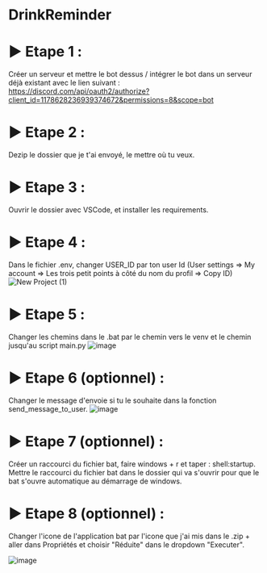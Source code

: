 # DrinkReminder


# ► Etape 1 :
Créer un serveur et mettre le bot dessus / intégrer le bot dans un serveur déjà existant avec le lien suivant : https://discord.com/api/oauth2/authorize?client_id=1178628236939374672&permissions=8&scope=bot

# ► Etape 2 : 
Dezip le dossier que je t'ai envoyé, le mettre où tu veux. 

# ► Etape 3 : 
Ouvrir le dossier avec VSCode, et installer les requirements. 

# ► Etape 4 : 
Dans le fichier .env, changer USER_ID par ton user Id (User settings => My account => Les trois petit points à côté du nom du profil => Copy ID)
![New Project (1)](https://github.com/HeathiamRinny/DrinkReminder/assets/89069242/ff3bd757-7f83-4cb0-8b75-a383d8dc14af)

# ► Etape 5 :
Changer les chemins dans le .bat par le chemin vers le venv et le chemin jusqu'au script main.py
![image](https://github.com/HeathiamRinny/DrinkReminder/assets/89069242/44394fde-922d-4da6-95fc-d6244066daa7)

# ► Etape 6 (optionnel) : 
Changer le message d'envoie si tu le souhaite dans la fonction send_message_to_user.
![image](https://github.com/HeathiamRinny/DrinkReminder/assets/89069242/3fc45c3f-053b-47ba-b4e8-b034e478d37a)

# ► Etape 7 (optionnel) : 
Créer un raccourci du fichier bat, faire windows + r et taper : shell:startup. Mettre le raccourci du fichier bat dans le dossier qui va s'ouvrir pour que le bat s'ouvre automatique au démarrage de windows. 

# ► Etape 8 (optionnel) : 
Changer l'icone de l'application bat par l'icone que j'ai mis dans le .zip + aller dans Propriétés et choisir "Réduite" dans le dropdown "Executer".

![image](https://github.com/HeathiamRinny/DrinkReminder/assets/89069242/ebcd50b8-b8bc-4a8f-8a5e-8024b1111450)
